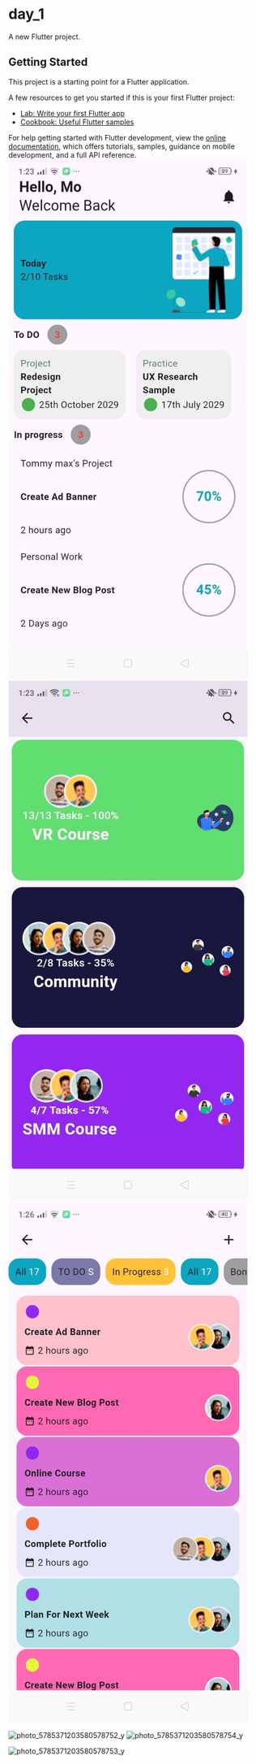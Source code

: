 # day_1

A new Flutter project.

## Getting Started

This project is a starting point for a Flutter application.

A few resources to get you started if this is your first Flutter project:

- [Lab: Write your first Flutter app](https://docs.flutter.dev/get-started/codelab)
- [Cookbook: Useful Flutter samples](https://docs.flutter.dev/cookbook)

For help getting started with Flutter development, view the
[online documentation](https://docs.flutter.dev/), which offers tutorials,
samples, guidance on mobile development, and a full API reference.
![screan1](assets\images\photo_5785371203580578754_y.jpg)
![screan2](assets\images\photo_5785371203580578753_y.jpg)
![screan3](assets\images\photo_5785371203580578752_y.jpg)

![photo_5785371203580578752_y](https://github.com/user-attachments/assets/a209c661-4597-4f09-96a8-8a3a86952cbc)
![photo_5785371203580578754_y](https://github.com/user-attachments/assets/212f73ff-f787-4c1e-855e-4377ef2c373a)

![photo_5785371203580578753_y](https://github.com/user-attachments/assets/7b3ee524-a58e-4e08-b2fd-2a742a37d474)

